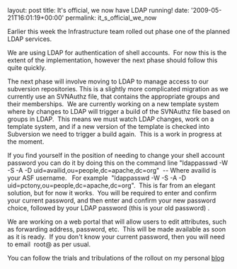 
layout: post
title: It's official, we now have LDAP running!
date: '2009-05-21T16:01:19+00:00'
permalink: it_s_official_we_now

<p>Earlier this week the Infrastructure team rolled out phase one of the planned LDAP services. &nbsp;</p><p>We are using LDAP for authentication of shell accounts. &nbsp;For now this is the extent of the implementation, however the next phase should follow this quite quickly. </p><p>The next phase will involve moving to LDAP to manage access to our subversion repositories. This is a slightly more complicated migration as we currently use an SVNAuthz file, that contains the appropriate groups and their memberships. &nbsp;We are currently working on a new template system where by changes to LDAP will trigger a build of the SVNAuthz file based on groups in LDAP. &nbsp;This means we must watch LDAP changes, work on a template system, and if a new version of the template is checked into Subversion we need to trigger a build again. &nbsp;This is a work in progress at the moment.&nbsp;</p><p>If you find yourself in the position of needing to change your shell account password you can do it by doing this on the command line &quot;ldappasswd -W -S -A -D uid=availid,ou=people,dc=apache,dc=org&quot; &nbsp;-- Where availid is your ASF username. &nbsp; For example &nbsp;&quot;ldappasswd -W -S -A -D uid=pctony,ou=people,dc=apache,dc=org&quot;. &nbsp;This is far from an elegant solution, but for now it works. &nbsp;You will be required to enter and confirm your current password, and then enter and confirm your new password choice, followed by your LDAP password (this is your old password) .</p><p>We are working on a web portal that will allow users to edit attributes, such as forwarding address, password, etc. &nbsp;This will be made available as soon as it is ready. &nbsp;If you don't know your current password, then you will need to email &nbsp;root@ as per usual.&nbsp;</p><p>You can follow the trials and tribulations of the rollout on my personal <a href="http://blog.pc-tony.com">blog</a> &nbsp;</p>
